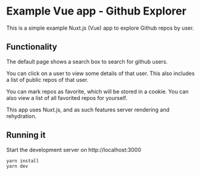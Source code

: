 # Example Vue app - Github Explorer

This is a simple example Nuxt.js (Vue) app to explore Github repos by user.


## Functionality

The default page shows a search box to search for github users.

You can click on a user to view some details of that user.
This also includes a list of public repos of that user.

You can mark repos as favorite, which will be stored in a cookie. 
You can also view a list of all favorited repos for yourself.

This app uses Nuxt.js, and as such features server rendering and rehydration.

## Running it

Start the development server on http://localhost:3000

```bash
yarn install
yarn dev
```
